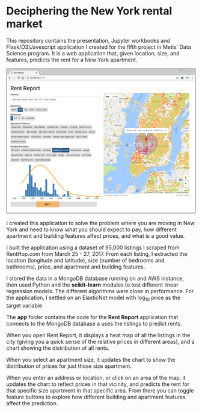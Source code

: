 # Deciphering the New York rental market

This repository contains the presentation, Jupyter workbooks and
Flask/D3/Javescript application I created for the fifth project in
Metis' Data Science program. It is a web application that, given
location, size, and features, predicts the rent for a New York
apartment. 

![Rent Report screeshot](RentReport.png)

I created this application to solve the problem where you are moving
in New York and need to know what you should expect to pay, how
different apartment and building features affect prices, and what is a
good value.

I built the application using a dataset of 95,000 listings I scraped
from RentHop.com from March 25 - 27, 2017. From each listing, I
extracted the location (longitude and latitude), size (number of
bedrooms and bathrooms), price, and apartment and building features.

I stored the data in a MongoDB database running on and AWS instance,
then used Python and the **scikit-learn** modules to test different
linear regression models. The different algorithms were close in
performance. For the application, I settled on an ElasticNet model
with log<sub>10</sub> price as the target variable.

The **app** folder contains the code for the **Rent Report**
application that connects to the MongoDB database a uses the listings
to predict rents. 

When you open Rent Report, it displays a heat map of all the listings
in the city (giving you a quick sense of the relative prices in
different areas), and a chart showing the distribution of all rents.

When you select an apartment size, it updates the chart to show the
distribution of prices for just those size apartment. 

When you enter an address or location, or click on an area of the map,
it updates the chart to reflect prices in that vicinity, and predicts
the rent for that specific size apartment in that specific area. From
there you can toggle feature buttons to explore how different building
and apartment features affect the prediction.
